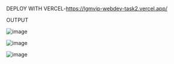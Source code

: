 DEPLOY WITH VERCEL-https://lgmvip-webdev-task2.vercel.app/

OUTPUT

![image](https://user-images.githubusercontent.com/86823550/136648961-44e8bfda-aca2-4a7f-bba5-1f1574044bcf.png)


![image](https://user-images.githubusercontent.com/86823550/136648947-934d84c1-535b-468f-8e95-0f2659a15689.png)


![image](https://user-images.githubusercontent.com/86823550/136648967-c33c6a40-49cb-45e4-aeb9-504c3d0b17d6.png)








